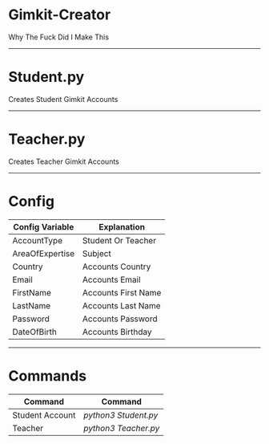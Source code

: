 # Gimkit-Creator
Why The Fuck Did I Make This

---

# Student.py
Creates Student Gimkit Accounts

---

# Teacher.py
Creates Teacher Gimkit Accounts

---

# Config

| Config Variable | Explanation | 
| --- | --- | 
| AccountType | Student Or Teacher | 
| AreaOfExpertise | Subject | 
| Country | Accounts Country |
| Email | Accounts Email | 
| FirstName | Accounts First Name | 
| LastName | Accounts Last Name |
| Password | Accounts Password | 
| DateOfBirth | Accounts Birthday | 

---

# Commands

| Command | Command | 
| --- | --- | 
| Student Account | *python3 Student.py* | 
| Teacher | *python3 Teacher.py* | 

